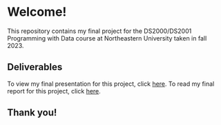 # Welcome!
This repository contains my final project for the DS2000/DS2001 Programming with Data course at Northeastern University taken in fall 2023.

## Deliverables
To view my final presentation for this project, click [here](https://docs.google.com/presentation/d/12-sXQ5EvIKusUFoSvazxiIDC2lluBjDDpilA2BCOtwo/edit?usp=sharing). 
To read my final report for this project, click [here](https://docs.google.com/document/d/1aWP1TfRaWlAAL-MeKmhSoxY0TcoWf5n-kvo04bJ4YHo/edit?usp=sharing).

## Thank you!
